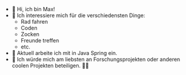 - 👋 Hi, ich bin Max! 
- 👀 Ich interessiere mich für die verschiedensten Dinge:
  - Rad fahren
  - Coden
  - Zocken
  - Freunde treffen
  - etc.
- 🌱 Aktuell arbeite ich mit in Java Spring ein.
- 💞️ Ich würde mich am liebsten an Forschungsprojekten oder anderen coolen Projekten beteiligen. ✌🏻


<!---
asune/asune is a ✨ special ✨ repository because its `README.md` (this file) appears on your GitHub profile.
You can click the Preview link to take a look at your changes.
--->
